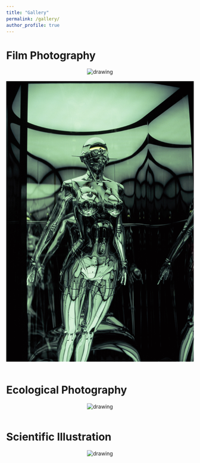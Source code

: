 ```yaml
---
title: "Gallery"
permalink: /gallery/
author_profile: true
---
```


# Film Photography
<center><img src="https://github.com/PearlLiu-Dev/pearlliu-dev.github.io/blob/master/images/film_coast.jpg?raw=true" alt="drawing" width="700"/></center>
<br>
<center><img src="https://github.com/PearlLiu-Dev/pearlliu-dev.github.io/blob/master/images/film_SexyRobot.jpg?raw=true" alt="drawing" width="700"/></center>
<br>


# Ecological Photography
<center><img src="https://raw.githubusercontent.com/mbernste/mbernste.github.io/master/images/morocco.jpg" alt="drawing" width="700"/></center>
<br>

# Scientific Illustration
<center><img src="https://raw.githubusercontent.com/mbernste/mbernste.github.io/master/images/DSC02810.jpg" alt="drawing" width="700"/></center>
<br>

